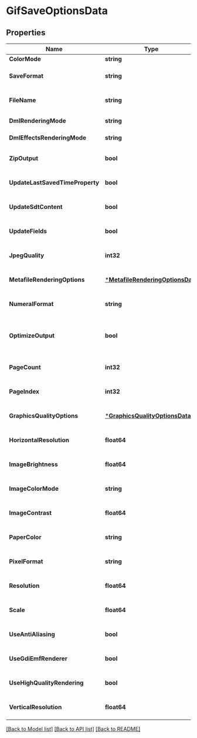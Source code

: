 # GifSaveOptionsData

## Properties
Name | Type | Description | Notes
------------ | ------------- | ------------- | -------------
**ColorMode** | **string** | Gets or sets a value determining how colors are rendered. { Normal | Grayscale}. | [optional] [default to null]
**SaveFormat** | **string** | Gets or sets format of save. | [optional] [default to null]
**FileName** | **string** | Gets or sets name of destination file. | [optional] [default to null]
**DmlRenderingMode** | **string** | Gets or sets a value determining how DrawingML shapes are rendered. { Fallback | DrawingML }. | [optional] [default to null]
**DmlEffectsRenderingMode** | **string** | Gets or sets a value determining how DrawingML effects are rendered. { Simplified | None | Fine }. | [optional] [default to null]
**ZipOutput** | **bool** | Gets or sets controls zip output or not. Default value is false. | [optional] [default to null]
**UpdateLastSavedTimeProperty** | **bool** | Gets or sets a value determining whether the Aspose.Words.Properties.BuiltInDocumentProperties.LastSavedTime property is updated before saving. | [optional] [default to null]
**UpdateSdtContent** | **bool** | Gets or sets value determining whether content of  is updated before saving. | [optional] [default to null]
**UpdateFields** | **bool** | Gets or sets a value determining if fields should be updated before saving the document to a fixed page format. Default value for this property is. true | [optional] [default to null]
**JpegQuality** | **int32** | Gets or sets determines the quality of the JPEG images inside PDF document. | [optional] [default to null]
**MetafileRenderingOptions** | [***MetafileRenderingOptionsData**](MetafileRenderingOptionsData.md) | Gets or sets allows to specify metafile rendering options. | [optional] [default to null]
**NumeralFormat** | **string** | Gets or sets indicates the symbol set that is used to represent numbers while rendering to fixed page formats. | [optional] [default to null]
**OptimizeOutput** | **bool** | Gets or sets flag indicates whether it is required to optimize output of XPS. If this flag is set redundant nested canvases and empty canvases are removed, also neighbor glyphs with the same formatting are concatenated. Note: The accuracy of the content display may be affected if this property is set to true.  Default is false. | [optional] [default to null]
**PageCount** | **int32** | Gets or sets determines number of pages to render. | [optional] [default to null]
**PageIndex** | **int32** | Gets or sets determines 0-based index of the first page to render. | [optional] [default to null]
**GraphicsQualityOptions** | [***GraphicsQualityOptionsData**](GraphicsQualityOptionsData.md) | Gets or sets allows to specify additional System.Drawing.Graphics quality options. | [optional] [default to null]
**HorizontalResolution** | **float64** | Gets or sets the horizontal resolution for the generated images, in dots per inch.  This property has effect only when saving to raster image formats. The default value is 96. | [optional] [default to null]
**ImageBrightness** | **float64** | Gets or sets brightness of image. | [optional] [default to null]
**ImageColorMode** | **string** | Gets or sets color mode of image. | [optional] [default to null]
**ImageContrast** | **float64** | Gets or sets contrast of image. | [optional] [default to null]
**PaperColor** | **string** | Gets or sets background (paper) color of image. | [optional] [default to null]
**PixelFormat** | **string** | Gets or sets pixel format of image. | [optional] [default to null]
**Resolution** | **float64** | Gets or sets both horizontal and vertical resolution for the generated images, in dots per inch.  This property has effect only when saving to raster image formats. The default value is 96. | [optional] [default to null]
**Scale** | **float64** | Gets or sets zoom factor of image. | [optional] [default to null]
**UseAntiAliasing** | **bool** | Gets or sets determine whether or not to use anti-aliasing for rendering. | [optional] [default to null]
**UseGdiEmfRenderer** | **bool** | Gets or sets a value determining whether to use GDI+ or Aspose.Words metafile renderer when saving to EMF. | [optional] [default to null]
**UseHighQualityRendering** | **bool** | Gets or sets determine whether or not to use high quality (i.e. slow) rendering algorithms. | [optional] [default to null]
**VerticalResolution** | **float64** | Gets or sets the vertical resolution for the generated images, in dots per inch.  This property has effect only when saving to raster image formats. The default value is 96. | [optional] [default to null]

[[Back to Model list]](../README.md#documentation-for-models) [[Back to API list]](../README.md#documentation-for-api-endpoints) [[Back to README]](../README.md)


